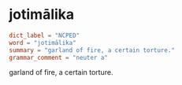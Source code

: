 # jotimālika

``` toml
dict_label = "NCPED"
word = "jotimālika"
summary = "garland of fire, a certain torture."
grammar_comment = "neuter a"
```

garland of fire, a certain torture.

